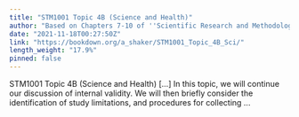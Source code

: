 ```yaml
---
title: "STM1001 Topic 4B (Science and Health)"
author: "Based on Chapters 7-10 of ''Scientific Research and Methodology'' by Peter K. Dunn (Dunn 2021)"
date: "2021-11-18T00:27:50Z"
link: "https://bookdown.org/a_shaker/STM1001_Topic_4B_Sci/"
length_weight: "17.9%"
pinned: false
---
```


STM1001 Topic 4B (Science and Health) [...] In this topic, we will continue our discussion of internal validity. We will then briefly consider the identification of study limitations, and procedures for collecting ...
